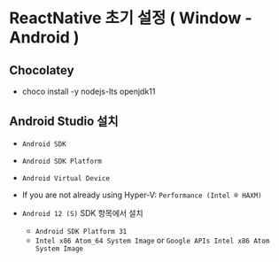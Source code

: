 
# ReactNative 초기 설정 ( Window - Android )

## Chocolatey 

- choco install -y nodejs-lts openjdk11 


## Android Studio 설치
-   `Android SDK`
-   `Android SDK Platform`
-   `Android Virtual Device`
-   If you are not already using Hyper-V:  `Performance (Intel ® HAXM)`



- `Android 12 (S)` SDK 항목에서 설치
	-  `Android SDK Platform 31`
	-   `Intel x86 Atom_64 System Image`  or  `Google APIs Intel x86 Atom System Image`